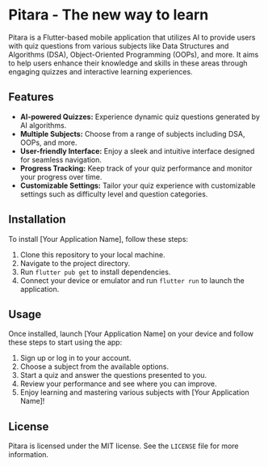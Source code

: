 # Pitara - The new way to learn

Pitara is a Flutter-based mobile application that utilizes AI to provide users with quiz questions from various subjects like Data Structures and Algorithms (DSA), Object-Oriented Programming (OOPs), and more. It aims to help users enhance their knowledge and skills in these areas through engaging quizzes and interactive learning experiences.

## Features

- **AI-powered Quizzes:** Experience dynamic quiz questions generated by AI algorithms.
- **Multiple Subjects:** Choose from a range of subjects including DSA, OOPs, and more.
- **User-friendly Interface:** Enjoy a sleek and intuitive interface designed for seamless navigation.
- **Progress Tracking:** Keep track of your quiz performance and monitor your progress over time.
- **Customizable Settings:** Tailor your quiz experience with customizable settings such as difficulty level and question categories.

## Installation

To install [Your Application Name], follow these steps:

1. Clone this repository to your local machine.
2. Navigate to the project directory.
3. Run `flutter pub get` to install dependencies.
4. Connect your device or emulator and run `flutter run` to launch the application.

## Usage

Once installed, launch [Your Application Name] on your device and follow these steps to start using the app:

1. Sign up or log in to your account.
2. Choose a subject from the available options.
3. Start a quiz and answer the questions presented to you.
4. Review your performance and see where you can improve.
5. Enjoy learning and mastering various subjects with [Your Application Name]!

## License

Pitara is licensed under the MIT license. See the `LICENSE` file for more information.